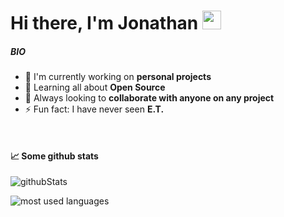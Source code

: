 <h1>Hi there, I'm Jonathan <img height="30" src="https://emojis.slackmojis.com/emojis/images/1597609852/10064/everythings_fine_parrot.gif?1597609852"></h1>

##### BIO

-  🏢 I'm currently working on **personal projects**
-  🌱 Learning all about **Open Source**
-  👯 Always looking to **collaborate with anyone on any project**
-  ⚡️ Fun fact: I have never seen **E.T.**
<br>

#### 📈 Some github stats

<p align="left"> <img src="https://github-readme-stats.vercel.app/api?username=BeauJohn&show_icons=true?theme=radical" alt="githubStats" />
<p align="left"> <img src="https://github-readme-stats.vercel.app/api/top-langs/?username=BeauJohn&layout=compact" alt="most used languages" />
